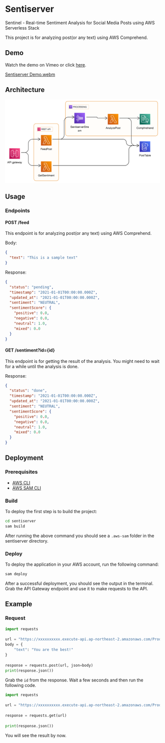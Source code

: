 # Sentiserver

Sentinel - Real-time Sentiment Analysis for Social Media Posts using AWS Serverless Stack

This project is for analyzing post(or any text) using AWS Comprehend.

## Demo

Watch the demo on Vimeo or click [here](https://vimeo.com/838475318).

[Sentiserver Demo.webm](https://github.com/chapimenge3/Sentiserver/assets/48279189/8745748e-e9ab-4f94-90f0-738887884565)


## Architecture

![Architecture](./architecture.svg)

## Usage

### Endpoints

#### POST /feed

This endpoint is for analyzing post(or any text) using AWS Comprehend.

Body:

```json
{
  "text": "This is a sample text"
}
```

Response:

```json
{
  "status": "pending",
  "timestamp": "2021-01-01T00:00:00.000Z",
  "updated_at": "2021-01-01T00:00:00.000Z",
  "sentiment": "NEUTRAL",
  "sentimentScore": {
    "positive": 0.0,
    "negative": 0.0,
    "neutral": 1.0,
    "mixed": 0.0
  }
}
```

#### GET /sentiment?id={id}

This endpoint is for getting the result of the analysis. You might need to wait for a while until the analysis is done.

Response:

```json
{
  "status": "done",
  "timestamp": "2021-01-01T00:00:00.000Z",
  "updated_at": "2021-01-01T00:00:00.000Z",
  "sentiment": "NEUTRAL",
  "sentimentScore": {
    "positive": 0.0,
    "negative": 0.0,
    "neutral": 1.0,
    "mixed": 0.0
  }
}
```

## Deployment

### Prerequisites

- [AWS CLI](https://docs.aws.amazon.com/cli/latest/userguide/cli-chap-install.html)
- [AWS SAM CLI](https://docs.aws.amazon.com/serverless-application-model/latest/developerguide/serverless-sam-cli-install.html)

### Build

To deploy the first step is to build the project:

```bash
cd sentiserver
sam build
```

After running the above command you should see a `.aws-sam` folder in the sentiserver directory.

### Deploy

To deploy the application in your AWS account, run the following command:

```bash
sam deploy
```

After a successful deployment, you should see the output in the terminal. Grab the API Gateway endpoint and use it to make requests to the API.

## Example

### Request

```python
import requests

url = "https://xxxxxxxxxx.execute-api.ap-northeast-2.amazonaws.com/Prod/feed"
body = {
    "text": "You are the best!"
}

response = requests.post(url, json=body)
print(response.json())
```

Grab the `id` from the response. Wait a few seconds and then run the following code.

```python
import requests

url = "https://xxxxxxxxxx.execute-api.ap-northeast-2.amazonaws.com/Prod/sentiment?id={}".format(id)

response = requests.get(url)

print(response.json())
```

You will see the result by now.
